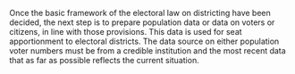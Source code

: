 Once the basic framework of the electoral law on districting have been decided, the next step is to prepare population data or data on voters or citizens, in line with those provisions. This data is used for seat apportionment to electoral districts. The data source on either population voter numbers must be from a credible institution and the most recent data that as far as possible reflects the current situation. 